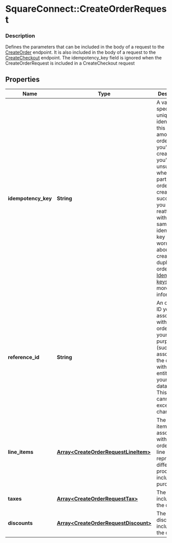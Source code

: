 # SquareConnect::CreateOrderRequest

### Description

Defines the parameters that can be included in the body of a request to the [CreateOrder](#endpoint-createorder) endpoint.  It is also included in the body of a request to the [CreateCheckout](#endpoint-createcheckout) endpoint. The idempotency_key field is ignored when the CreateOrderRequest is included in a CreateCheckout request

## Properties
Name | Type | Description | Notes
------------ | ------------- | ------------- | -------------
**idempotency_key** | **String** | A value you specify that uniquely identifies this order among orders you&#39;ve created.  If you&#39;re unsure whether a particular order was created successfully, you can reattempt it with the same idempotency key without worrying about creating duplicate orders.  See [Idempotency keys](#idempotencykeys) for more information. | [optional] 
**reference_id** | **String** | An optional ID you can associate with the order for your own purposes (such as to associate the order with an entity ID in your own database).  This value cannot exceed 40 characters. | [optional] 
**line_items** | [**Array&lt;CreateOrderRequestLineItem&gt;**](CreateOrderRequestLineItem.md) | The line items to associate with this order.  Each line item represents a different product to include in a purchase. | 
**taxes** | [**Array&lt;CreateOrderRequestTax&gt;**](CreateOrderRequestTax.md) | The taxes to include on the order. | [optional] 
**discounts** | [**Array&lt;CreateOrderRequestDiscount&gt;**](CreateOrderRequestDiscount.md) | The discounts to include on the order. | [optional] 


